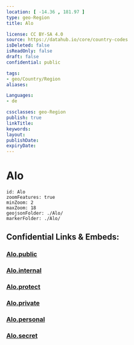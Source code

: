```yaml
---
location: [ -14.36 , 181.97 ] 
type: geo-Region
title: Alo

license: CC BY-SA 4.0
source: https://datahub.io/core/country-codes
isDeleted: false
isReadOnly: false
draft: false
confidential: public

tags:
- geo/Country/Region
aliases:

Languages:
- de

cssclasses: geo-Region
publish: true
linkTitle: 
keywords: 
layout: 
publishDate: 
expiryDate: 
---
```


# Alo

```leaflet
id: Alo
zoomFeatures: true 
minZoom: 2 
maxZoom: 18
geojsonFolder: ./Alo/
markerFolder: ./Alo/
```


## Confidential Links & Embeds: 

### [Alo.public](/_public/\Earth\Continent\Oceania\Polynesia\Wallis_et_Futuna\Districts~Wallis_et_FutunaAlo.public.md) 

### [Alo.internal](/_internal/\Earth\Continent\Oceania\Polynesia\Wallis_et_Futuna\Districts~Wallis_et_FutunaAlo.internal.md) 

### [Alo.protect](/_protect/\Earth\Continent\Oceania\Polynesia\Wallis_et_Futuna\Districts~Wallis_et_FutunaAlo.protect.md) 

### [Alo.private](/_private/\Earth\Continent\Oceania\Polynesia\Wallis_et_Futuna\Districts~Wallis_et_FutunaAlo.private.md) 

### [Alo.personal](/_personal/\Earth\Continent\Oceania\Polynesia\Wallis_et_Futuna\Districts~Wallis_et_FutunaAlo.personal.md) 

### [Alo.secret](/_secret/\Earth\Continent\Oceania\Polynesia\Wallis_et_Futuna\Districts~Wallis_et_FutunaAlo.secret.md)

